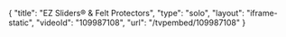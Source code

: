 {
    "title": "EZ Sliders&reg; &amp; Felt Protectors",
    "type": "solo",
    "layout": "iframe-static",
    "videoId": "109987108",
    "url": "\/tvpembed\/109987108"
}